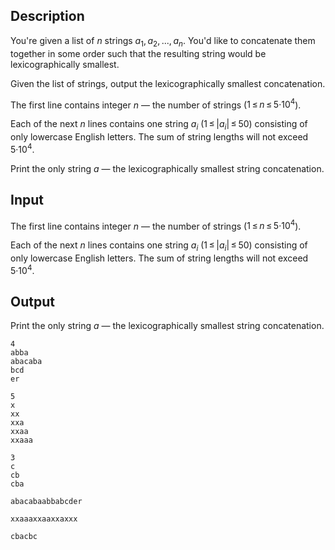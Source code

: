 ## Description

<div><p>You're given a list of <span class="tex-span"><i>n</i></span> strings <span class="tex-span"><i>a</i><sub class="lower-index">1</sub>, <i>a</i><sub class="lower-index">2</sub>, ..., <i>a</i><sub class="lower-index"><i>n</i></sub></span>. You'd like to concatenate them together in some order such that the resulting string would be lexicographically smallest.</p><p>Given the list of strings, output the lexicographically smallest concatenation.</p></div><div class="input-specification"><p>The first line contains integer <span class="tex-span"><i>n</i></span> — the number of strings (<span class="tex-span">1 ≤ <i>n</i> ≤ 5·10<sup class="upper-index">4</sup></span>).</p><p>Each of the next <span class="tex-span"><i>n</i></span> lines contains one string <span class="tex-span"><i>a</i><sub class="lower-index"><i>i</i></sub></span> (<span class="tex-span">1 ≤ |<i>a</i><sub class="lower-index"><i>i</i></sub>| ≤ 50</span>) consisting of only lowercase English letters. The sum of string lengths will not exceed <span class="tex-span">5·10<sup class="upper-index">4</sup></span>.</p></div><div class="output-specification"><p>Print the only string <span class="tex-span"><i>a</i></span> — the lexicographically smallest string concatenation.</p></div>

## Input

<p>The first line contains integer <span class="tex-span"><i>n</i></span> — the number of strings (<span class="tex-span">1 ≤ <i>n</i> ≤ 5·10<sup class="upper-index">4</sup></span>).</p><p>Each of the next <span class="tex-span"><i>n</i></span> lines contains one string <span class="tex-span"><i>a</i><sub class="lower-index"><i>i</i></sub></span> (<span class="tex-span">1 ≤ |<i>a</i><sub class="lower-index"><i>i</i></sub>| ≤ 50</span>) consisting of only lowercase English letters. The sum of string lengths will not exceed <span class="tex-span">5·10<sup class="upper-index">4</sup></span>.</p>

## Output

<p>Print the only string <span class="tex-span"><i>a</i></span> — the lexicographically smallest string concatenation.</p>





```input1
4
abba
abacaba
bcd
er

```




```input2
5
x
xx
xxa
xxaa
xxaaa

```




```input3
3
c
cb
cba

```




```output1
abacabaabbabcder

```




```output2
xxaaaxxaaxxaxxx

```




```output3
cbacbc

```


